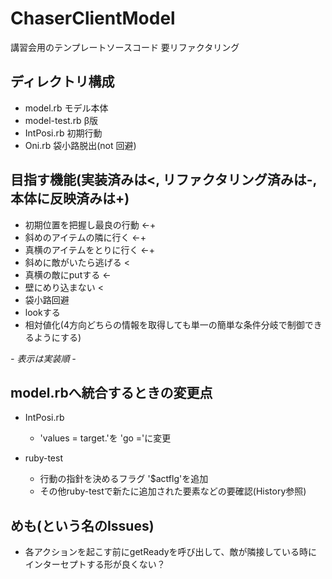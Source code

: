 # ChaserClientModel
講習会用のテンプレートソースコード
要リファクタリング

## ディレクトリ構成
* model.rb モデル本体
* model-test.rb β版
* IntPosi.rb 初期行動
* Oni.rb 袋小路脱出(not 回避)

## 目指す機能(実装済みは<, リファクタリング済みは-, 本体に反映済みは+)
* 初期位置を把握し最良の行動 <-+
* 斜めのアイテムの隣に行く <-+
* 真横のアイテムをとりに行く <-+
* 斜めに敵がいたら逃げる <
* 真横の敵にputする <-
* 壁にめり込まない <
* 袋小路回避
* lookする
* 相対値化(4方向どちらの情報を取得しても単一の簡単な条件分岐で制御できるようにする)

*- 表示は実装順 -*
  
## model.rbへ統合するときの変更点
- IntPosi.rb
  - 'values = target.'を 'go ='に変更

- ruby-test
  - 行動の指針を決めるフラグ '$actflg'を追加
  - その他ruby-testで新たに追加された要素などの要確認(History参照)
  
  
## めも(という名のIssues)
- 各アクションを起こす前にgetReadyを呼び出して、敵が隣接している時にインターセプトする形が良くない？

